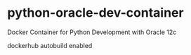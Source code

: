 # python-oracle-dev-container
Docker Container for Python Development with Oracle 12c

dockerhub autobuild enabled
